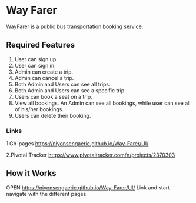 # Way Farer
WayFarer is a public bus transportation booking service.

## Required Features

1. User can sign up.
2. User can sign in.
3. Admin can create a trip.
4. Admin can cancel a trip.
5. Both Admin and Users can see all trips.
6. Both Admin and Users can see a specific trip.
7. Users can book a seat on a trip.
8. View all bookings. An Admin can see all bookings, while user can see all of his/her bookings.
9. Users can delete their booking.


### Links
1.Gh-pages
https://niyonsengaeric.github.io/Way-Farer/UI/


2.Pivotal Tracker
https://www.pivotaltracker.com/n/projects/2370303



## How it Works

OPEN https://niyonsengaeric.github.io/Way-Farer/UI/ Link and start navigate with the different pages.

